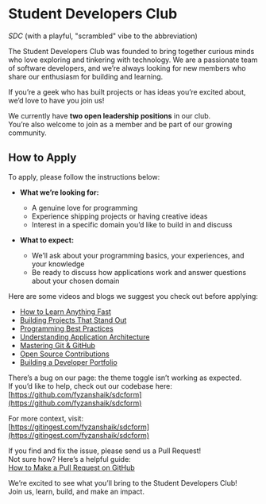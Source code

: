 # Student Developers Club

*SDC* (with a playful, "scrambled" vibe to the abbreviation)

The Student Developers Club was founded to bring together curious minds who love exploring and tinkering with technology. We are a passionate team of software developers, and we’re always looking for new members who share our enthusiasm for building and learning.

If you’re a geek who has built projects or has ideas you’re excited about, we’d love to have you join us!


We currently have **two open leadership positions** in our club.  
You’re also welcome to join as a member and be part of our growing community.


## How to Apply

To apply, please follow the instructions below:

- **What we’re looking for:**
  - A genuine love for programming
  - Experience shipping projects or having creative ideas
  - Interest in a specific domain you’d like to build in and discuss

- **What to expect:**
  - We’ll ask about your programming basics, your experiences, and your knowledge
  - Be ready to discuss how applications work and answer questions about your chosen domain

Here are some videos and blogs we suggest you check out before applying:

- [How to Learn Anything Fast](https://www.youtube.com/watch?v=4lb3dAtKcJo)
- [Building Projects That Stand Out](https://www.youtube.com/watch?v=0IsQqJ7pwhw)
- [Programming Best Practices](https://www.youtube.com/watch?v=QXjU9qTsYCc)
- [Understanding Application Architecture](https://www.youtube.com/watch?v=I1f45REi3k4)
- [Mastering Git & GitHub](https://www.youtube.com/watch?v=XBu54nfzxAQ)
- [Open Source Contributions](https://www.youtube.com/watch?v=WG5ikvJ2TKA)
- [Building a Developer Portfolio](https://www.youtube.com/watch?v=U3aXWizDbQ4)


There’s a bug on our page: the theme toggle isn’t working as expected.  
If you’d like to help, check out our codebase here:  
[https://github.com/fyzanshaik/sdcform](https://github.com/fyzanshaik/sdcform)

For more context, visit:  
[https://gitingest.com/fyzanshaik/sdcform](https://gitingest.com/fyzanshaik/sdcform)

If you find and fix the issue, please send us a Pull Request!  
Not sure how? Here’s a helpful guide:  
[How to Make a Pull Request on GitHub](https://www.youtube.com/watch?v=nCKdihvneS0)



We’re excited to see what you’ll bring to the Student Developers Club!  
Join us, learn, build, and make an impact.

